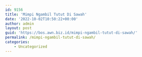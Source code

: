 ```yaml
---
id: 9156
title: 'Mimpi Ngambil Tutut Di Sawah'
date: '2022-10-02T10:50:22+00:00'
author: admin
layout: post
guid: 'https://bos.awn.biz.id/mimpi-ngambil-tutut-di-sawah/'
permalink: /mimpi-ngambil-tutut-di-sawah/
categories:
    - Uncategorized
---
```


